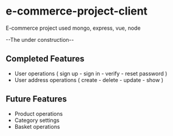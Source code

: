 # e-commerce-project-client
E-commerce project used mongo, express, vue, node

--The under construction--

## Completed Features
- User operations ( sign up - sign in - verify - reset password )
- User address operations ( create - delete - update - show )

## Future Features
- Product operations
- Category settings
- Basket operations
